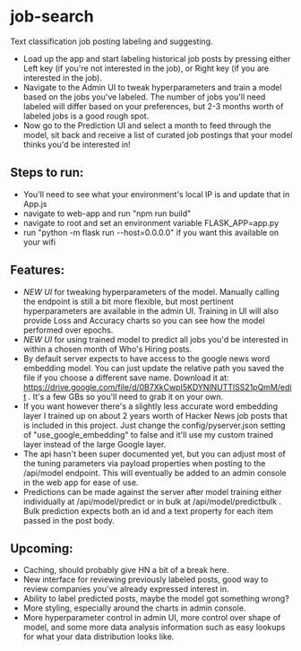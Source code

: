 # job-search
Text classification job posting labeling and suggesting.
- Load up the app and start labeling historical job posts by pressing either Left key (if you're not interested in the job), or Right key (if you are interested in the job).
- Navigate to the Admin UI to tweak hyperparameters and train a model based on the jobs you've labeled. The number of jobs you'll need labeled will differ based on your preferences, but 2-3 months worth of labeled jobs is a good rough spot.
- Now go to the Prediction UI and select a month to feed through the model, sit back and receive a list of curated job postings that your model thinks you'd be interested in!

## Steps to run:
- You'll need to see what your environment's local IP is and update that in App.js
- navigate to web-app and run "npm run build"
- navigate to root and set an environment variable FLASK_APP=app.py
- run "python -m flask run --host=0.0.0.0" if you want this available on your wifi

## Features:
- *NEW UI* for tweaking hyperparameters of the model. Manually calling the endpoint is still a bit more flexible, but most pertinent hyperparameters are available in
the admin UI. Training in UI will also provide Loss and Accuracy charts so you can see how the model performed over epochs.
- *NEW UI* for using trained model to predict all jobs you'd be interested in within a chosen month of Who's Hiring posts.
- By default server expects to have access to the google news word embedding model. You can just update the relative path you saved the file if you choose a different save name. Download it at: https://drive.google.com/file/d/0B7XkCwpI5KDYNlNUTTlSS21pQmM/edit . It's a few GBs so you'll need to grab it on your own.
- If you want however there's a slightly less accurate word embedding layer I trained up on about 2 years worth of Hacker News job posts that is included in this project. Just change the config/pyserver.json setting of "use_google_embedding" to false and it'll use my custom trained layer instead of the large Google layer.
- The api hasn't been super documented yet, but you can adjust most of the tuning parameters via payload properties when posting to the /api/model endpoint. This will eventually be added to an admin console in the web app for ease of use.
- Predictions can be made against the server after model training either individually at /api/model/predict or in bulk at /api/model/predictbulk . Bulk prediction expects both an id and a text property for each item passed in the post body.

## Upcoming:
- Caching, should probably give HN a bit of a break here.
- New interface for reviewing previously labeled posts, good way to review companies you've already expressed interest in.
- Ability to label predicted posts, maybe the model got something wrong?
- More styling, especially around the charts in admin console.
- More hyperparameter control in admin UI, more control over shape of model, and some more data analysis information such as easy lookups for what your data distribution looks like.
